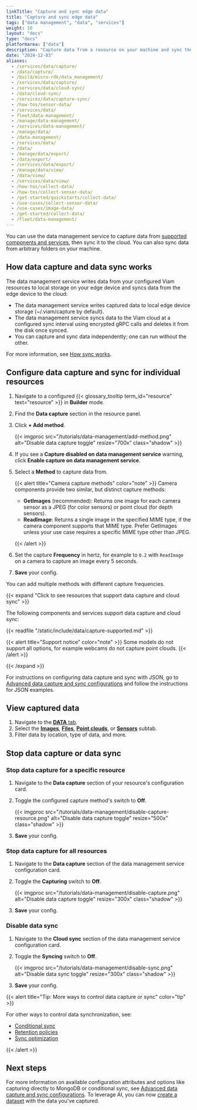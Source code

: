 ```yaml
---
linkTitle: "Capture and sync edge data"
title: "Capture and sync edge data"
tags: ["data management", "data", "services"]
weight: 10
layout: "docs"
type: "docs"
platformarea: ["data"]
description: "Capture data from a resource on your machine and sync the data to the cloud."
date: "2024-12-03"
aliases:
  - /services/data/capture/
  - /data/capture/
  - /build/micro-rdk/data_management/
  - /services/data/capture/
  - /services/data/cloud-sync/
  - /data/cloud-sync/
  - /services/data/capture-sync/
  - /how-tos/sensor-data/
  - /services/data/
  - fleet/data-management/
  - /manage/data-management/
  - /services/data-management/
  - /manage/data/
  - /data-management/
  - /services/data/
  - /data/
  - /manage/data/export/
  - /data/export/
  - /services/data/export/
  - /manage/data/view/
  - /data/view/
  - /services/data/view/
  - /how-tos/collect-data/
  - /how-tos/collect-sensor-data/
  - /get-started/quickstarts/collect-data/
  - /use-cases/collect-sensor-data/
  - /use-cases/image-data/
  - /get-started/collect-data/
  - /fleet/data-management/
---
```


You can use the data management service to capture data from [supported components and services](/data-ai/capture-data/capture-sync/#click-to-see-resources-that-support-data-capture-and-cloud-sync), then sync it to the cloud.
You can also sync data from arbitrary folders on your machine.

## How data capture and data sync works

The data management service writes data from your configured Viam resources to local storage on your edge device and syncs data from the edge device to the cloud:

- The data management service writes captured data to local edge device storage (<file>~/.viam/capture</file> by default).
- The data management service syncs data to the Viam cloud at a configured sync interval using encrypted gRPC calls and deletes it from the disk once synced.
- You can capture and sync data independently; one can run without the other.

For more information, see [How sync works](/data-ai/capture-data/advanced/how-sync-works/).

## Configure data capture and sync for individual resources

1. Navigate to a configured {{< glossary_tooltip term_id="resource" text="resource" >}} in **Builder** mode.
1. Find the **Data capture** section in the resource panel.
1. Click **+ Add method**.

   {{< imgproc src="/tutorials/data-management/add-method.png" alt="Disable data capture toggle" resize="700x" class="shadow" >}}

1. If you see a **Capture disabled on data management service** warning, click **Enable capture on data management service**.
1. Select a **Method** to capture data from.

   {{< alert title="Camera capture methods" color="note" >}}
   Camera components provide two similar, but distinct capture methods:

   - **GetImages** (recommended): Returns one image for each camera sensor as a JPEG (for color sensors) or point cloud (for depth sensors).
   - **ReadImage**: Returns a single image in the specified MIME type, if the camera component supports that MIME type.
     Prefer GetImages unless your use case requires a specific MIME type other than JPEG.

   {{< /alert >}}

1. Set the capture **Frequency** in hertz, for example to `0.2` with `ReadImage` on a camera to capture an image every 5 seconds.
1. **Save** your config.

You can add multiple methods with different capture frequencies.

{{< expand "Click to see resources that support data capture and cloud sync" >}}

The following components and services support data capture and cloud sync:

{{< readfile "/static/include/data/capture-supported.md" >}}

{{< alert title="Support notice" color="note" >}}
Some models do not support all options, for example webcams do not capture point clouds.
{{< /alert >}}

{{< /expand >}}

For instructions on configuring data capture and sync with JSON, go to [Advanced data capture and sync configurations](/data-ai/capture-data/advanced/advanced-data-capture-sync/) and follow the instructions for JSON examples.

## View captured data

1. Navigate to the [**DATA** tab](https://app.viam.com/data/view).
1. Select the [**Images**](https://app.viam.com/data/view?view=images), [**Files**](https://app.viam.com/data/view?view=files), [**Point clouds**](https://app.viam.com/data/view?view=point+clouds), or [**Sensors**](https://app.viam.com/data/view?view=sensors) subtab.
1. Filter data by location, type of data, and more.

## Stop data capture or data sync

### Stop data capture for a specific resource

1. Navigate to the **Data capture** section of your resource's configuration card.
1. Toggle the configured capture method's switch to **Off**.

   {{< imgproc src="/tutorials/data-management/disable-capture-resource.png" alt="Disable data capture toggle" resize="500x" class="shadow" >}}

1. **Save** your config.

### Stop data capture for all resources

1. Navigate to the **Data capture** section of the data management service configuration card.
1. Toggle the **Capturing** switch to **Off**.

   {{< imgproc src="/tutorials/data-management/disable-capture.png" alt="Disable data capture toggle" resize="300x" class="shadow" >}}

1. **Save** your config.

### Disable data sync

1. Navigate to the **Cloud sync** section of the data management service configuration card.
1. Toggle the **Syncing** switch to **Off**.

   {{< imgproc src="/tutorials/data-management/disable-sync.png" alt="Disable data sync toggle" resize="300x" class="shadow" >}}

1. **Save** your config.

{{< alert title="Tip: More ways to control data capture or sync" color="tip" >}}

For other ways to control data synchronization, see:

- [Conditional sync](/data-ai/capture-data/conditional-sync/)
- [Retention policies](/data-ai/capture-data/advanced/advanced-data-capture-sync/#cloud-data-retention)
- [Sync optimization](/data-ai/capture-data/advanced/advanced-data-capture-sync/#sync-optimization)

{{< /alert >}}

## Next steps

For more information on available configuration attributes and options like capturing directly to MongoDB or conditional sync, see [Advanced data capture and sync configurations](/data-ai/capture-data/advanced/advanced-data-capture-sync/).
To leverage AI, you can now [create a dataset](/data-ai/train/create-dataset/) with the data you've captured.
